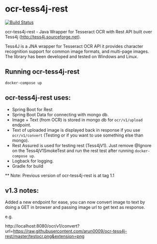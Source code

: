 ocr-tess4j-rest
===============

[![Build Status](https://api.travis-ci.com/arun0009/ocr-tess4j-rest.svg?branch=master)](https://travis-ci.com/arun0009/ocr-tess4j-rest)

ocr-tess4j-rest - Java Wrapper for Tesseract OCR with Rest API built over Tess4j (http://tess4j.sourceforge.net).

Tess4J is a JNA wrapper for Tesseract OCR API it provides character recognition support for common image formats, 
and multi-page images. The library has been developed and tested on Windows and Linux.


Running ocr-tess4j-rest
-----------------------

`docker-compose up`

ocr-tess4j-rest uses:
------------------

* Spring Boot for Rest
* Spring Boot Data for connecting with mongo db.
* Image + Text (from OCR) is stored in mongo db for `ocr/v1/upload` endpoint.
* Text of uploaded image is displayed back in response if you use `ocr/v1/convert` (Testing or if you want to use something else than mongo).
* Rest Assured is used for testing rest (Tess4jV1). Just remove @Ignore on the Tess4jV1SmokeTest and run the rest test after running `docker-compose up`.
* Logback for logging.
* Gradle for build

** Note: Previous version of ocr-tess4j-rest is at tag 1.1


v1.3 notes:
-----------

Added a new endpoint for ease, you can now convert image to text by doing a GET in browser and passing image url to get text as response.

e.g. 

http://localhost:8080/ocr/v1/convert?url=https://raw.githubusercontent.com/arun0009/ocr-tess4j-rest/master/testocr.png&extension=png
